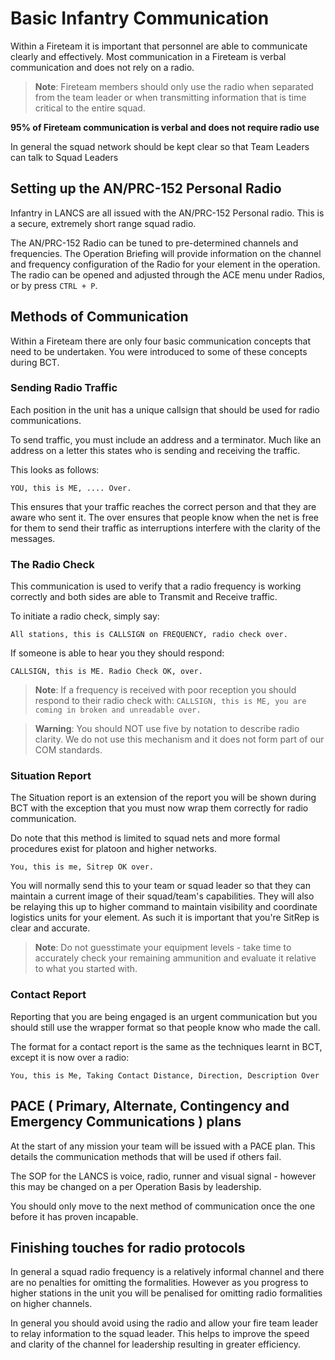 # Basic Infantry Communication
Within a Fireteam it is important that personnel are able to communicate clearly and effectively. Most communication in a Fireteam is verbal communication and does not rely on a radio.

> **Note**: Fireteam members should only use the radio when separated from the team leader or when transmitting information that is time critical to the entire squad.

**95% of Fireteam communication is verbal and does not require radio use**

In general the squad network should be kept clear so that Team Leaders can talk to Squad Leaders

## Setting up the AN/PRC-152 Personal Radio
Infantry in LANCS are all issued with the AN/PRC-152 Personal radio. This is a secure, extremely short range squad radio.

The AN/PRC-152 Radio can be tuned to pre-determined channels and frequencies. The Operation Briefing will provide information on the channel and frequency configuration of the Radio for your element in the operation.
The radio can be opened and adjusted through the ACE menu under Radios, or by press `` CTRL + P ``.

## Methods of Communication
Within a Fireteam there are only four basic communication concepts that need to be undertaken. You were introduced to some of these concepts during BCT.

### Sending Radio Traffic

Each position in the unit has a unique callsign that should be used for radio communications.

To send traffic, you must include an address and a terminator. Much like an address on a letter this states who is sending and receiving the traffic.

This looks as follows:

``YOU, this is ME, .... Over.``

This ensures that your traffic reaches the correct person and that they are aware who sent it. The over ensures that people know when the net is free for them to send their traffic as interruptions interfere with the clarity of the messages.

### The Radio Check
This communication is used to verify that a radio frequency is working correctly and both sides are able to Transmit and Receive traffic.

To initiate a radio check, simply say:

``All stations, this is CALLSIGN on FREQUENCY, radio check over.``

If someone is able to hear you they should respond:

``CALLSIGN, this is ME. Radio Check OK, over.``

> **Note**: If a frequency is received with poor reception you should respond to their radio check with:
  ``CALLSIGN, this is ME, you are coming in broken and unreadable over.``

> **Warning**: You should NOT use five by notation to describe radio clarity. We do not use this mechanism and it does not form part of our COM standards.

### Situation Report
The Situation report is an extension of the report you will be shown during BCT with the exception that you must now wrap them correctly for radio communication.

Do note that this method is limited to squad nets and more formal procedures exist for platoon and higher networks.

``You, this is me, Sitrep OK over.``

You will normally send this to your team or squad leader so that they can maintain a current image of their squad/team's capabilities. They will also be relaying this up to higher command to maintain visibility and coordinate logistics units for your element. As such it is important that you're SitRep is clear and accurate.

> **Note**: Do not guesstimate your equipment levels - take time to accurately check your remaining ammunition and evaluate it relative to what you started with.

### Contact Report
Reporting that you are being engaged is an urgent communication but you should still use the wrapper format so that people know who made the call.

The format for a contact report is the same as the techniques learnt in BCT, except it is now over a radio:

``You, this is Me, Taking Contact Distance, Direction, Description Over``

## PACE ( Primary, Alternate, Contingency and Emergency Communications ) plans
At the start of any mission your team will be issued with a PACE plan. This details the communication methods that will be used if others fail.

The SOP for the LANCS is voice, radio, runner and visual signal - however this may be changed on a per Operation Basis by leadership.

You should only move to the next method of communication once the one before it has proven incapable.

## Finishing touches for radio protocols
In general a squad radio frequency is a relatively informal channel and there are no penalties for omitting the formalities. However as you progress to higher stations in the unit you will be penalised for omitting radio formalities on higher channels.

In general you should avoid using the radio and allow your fire team leader to relay information to the squad leader. This helps to improve the speed and clarity of the channel for leadership resulting in greater efficiency.
